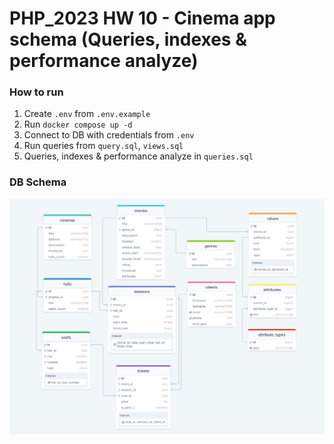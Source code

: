 # PHP_2023 HW 10 - Cinema app schema (Queries, indexes & performance analyze)

### How to run
1. Create `.env` from `.env.example`
2. Run `docker compose up -d`
3. Connect to DB with credentials from `.env`
4. Run queries from `query.sql`, `views.sql`
5. Queries, indexes & performance analyze in `queries.sql`

### DB Schema
![cinema_app_db_schema.png](cinema_app_db_schema.png)